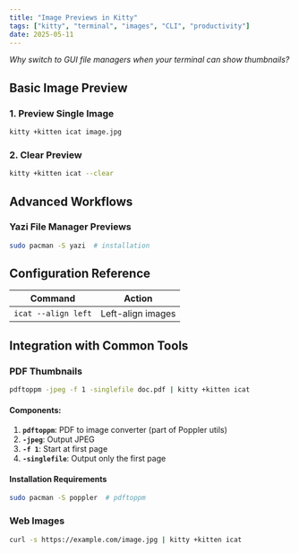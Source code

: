 ```yaml
---
title: "Image Previews in Kitty"
tags: ["kitty", "terminal", "images", "CLI", "productivity"]
date: 2025-05-11
---
```


*Why switch to GUI file managers when your terminal can show thumbnails?*


## **Basic Image Preview**

### 1. Preview Single Image
```bash
kitty +kitten icat image.jpg
```

### 2. Clear Preview
```bash
kitty +kitten icat --clear
```


## **Advanced Workflows**

### **Yazi File Manager Previews**

```bash
sudo pacman -S yazi  # installation
```


## **Configuration Reference**

| Command             | Action            |
| ------------------- | ----------------- |
| `icat --align left` | Left-align images |


## **Integration with Common Tools**


### **PDF Thumbnails**
```bash
pdftoppm -jpeg -f 1 -singlefile doc.pdf | kitty +kitten icat
```
#### **Components**:
1. **`pdftoppm`**: PDF to image converter (part of Poppler utils)
2. **`-jpeg`**: Output JPEG
3. **`-f 1`**: Start at first page
4. **`-singlefile`**: Output only the first page

#### **Installation Requirements**
```bash
sudo pacman -S poppler  # pdftoppm
```

### **Web Images**
```bash
curl -s https://example.com/image.jpg | kitty +kitten icat
```
